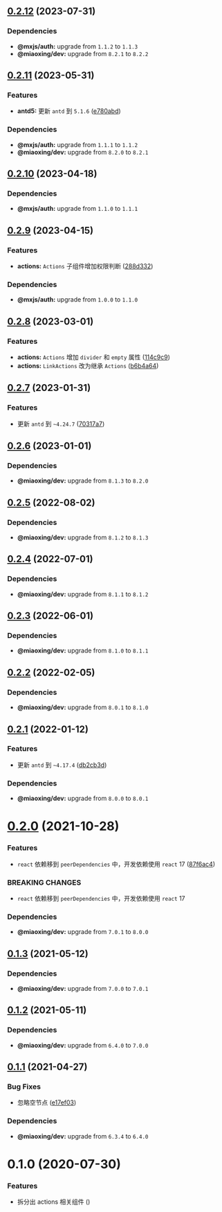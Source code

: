 ## [0.2.12](https://github.com/miaoxing/mxjs-actions/compare/v0.2.11...v0.2.12) (2023-07-31)





### Dependencies

* **@mxjs/auth:** upgrade from `1.1.2` to `1.1.3`
* **@miaoxing/dev:** upgrade from `8.2.1` to `8.2.2`

## [0.2.11](https://github.com/miaoxing/mxjs-actions/compare/v0.2.10...v0.2.11) (2023-05-31)


### Features

* **antd5:** 更新 `antd` 到 `5.1.6` ([e780abd](https://github.com/miaoxing/mxjs-actions/commit/e780abdc7f15992fde33f8279a33c636e3a20894))





### Dependencies

* **@mxjs/auth:** upgrade from `1.1.1` to `1.1.2`
* **@miaoxing/dev:** upgrade from `8.2.0` to `8.2.1`

## [0.2.10](https://github.com/miaoxing/mxjs-actions/compare/v0.2.9...v0.2.10) (2023-04-18)





### Dependencies

* **@mxjs/auth:** upgrade from `1.1.0` to `1.1.1`

## [0.2.9](https://github.com/miaoxing/mxjs-actions/compare/v0.2.8...v0.2.9) (2023-04-15)


### Features

* **actions:** `Actions` 子组件增加权限判断 ([288d332](https://github.com/miaoxing/mxjs-actions/commit/288d33216a7e6b6a0f761b0f053c73f6713d0d88))





### Dependencies

* **@mxjs/auth:** upgrade from `1.0.0` to `1.1.0`

## [0.2.8](https://github.com/miaoxing/mxjs-actions/compare/v0.2.7...v0.2.8) (2023-03-01)


### Features

* **actions:** `Actions` 增加 `divider` 和 `empty` 属性 ([114c9c9](https://github.com/miaoxing/mxjs-actions/commit/114c9c9d321f818cf732ac996954bfd57d9c673f))
* **actions:** `LinkActions` 改为继承 `Actions` ([b6b4a64](https://github.com/miaoxing/mxjs-actions/commit/b6b4a64d0bf4bda08abab0c3fd2c7c2c6a1df66c))

## [0.2.7](https://github.com/miaoxing/mxjs-actions/compare/v0.2.6...v0.2.7) (2023-01-31)


### Features

* 更新 `antd` 到 `~4.24.7` ([70317a7](https://github.com/miaoxing/mxjs-actions/commit/70317a7e7edfb4c35189bf07076b46930d1852cc))

## [0.2.6](https://github.com/miaoxing/mxjs-actions/compare/v0.2.5...v0.2.6) (2023-01-01)





### Dependencies

* **@miaoxing/dev:** upgrade from `8.1.3` to `8.2.0`

## [0.2.5](https://github.com/miaoxing/mxjs-actions/compare/v0.2.4...v0.2.5) (2022-08-02)





### Dependencies

* **@miaoxing/dev:** upgrade from `8.1.2` to `8.1.3`

## [0.2.4](https://github.com/miaoxing/mxjs-actions/compare/v0.2.3...v0.2.4) (2022-07-01)





### Dependencies

* **@miaoxing/dev:** upgrade from `8.1.1` to `8.1.2`

## [0.2.3](https://github.com/miaoxing/mxjs-actions/compare/v0.2.2...v0.2.3) (2022-06-01)





### Dependencies

* **@miaoxing/dev:** upgrade from `8.1.0` to `8.1.1`

## [0.2.2](https://github.com/miaoxing/mxjs-actions/compare/v0.2.1...v0.2.2) (2022-02-05)





### Dependencies

* **@miaoxing/dev:** upgrade from `8.0.1` to `8.1.0`

## [0.2.1](https://github.com/miaoxing/mxjs-actions/compare/v0.2.0...v0.2.1) (2022-01-12)


### Features

* 更新 `antd` 到 `~4.17.4` ([db2cb3d](https://github.com/miaoxing/mxjs-actions/commit/db2cb3d44064a6c5f0d48bceb41f451afc31603f))





### Dependencies

* **@miaoxing/dev:** upgrade from `8.0.0` to `8.0.1`

# [0.2.0](https://github.com/miaoxing/mxjs-actions/compare/v0.1.3...v0.2.0) (2021-10-28)


### Features

* `react` 依赖移到 `peerDependencies` 中，开发依赖使用 `react` 17 ([87f6ac4](https://github.com/miaoxing/mxjs-actions/commit/87f6ac40be8b24bbd31d71c7229f941ffeeb16ed))


### BREAKING CHANGES

* `react` 依赖移到 `peerDependencies` 中，开发依赖使用 `react` 17





### Dependencies

* **@miaoxing/dev:** upgrade from `7.0.1` to `8.0.0`

## [0.1.3](https://github.com/miaoxing/mxjs-actions/compare/v0.1.2...v0.1.3) (2021-05-12)





### Dependencies

* **@miaoxing/dev:** upgrade from `7.0.0` to `7.0.1`

## [0.1.2](https://github.com/miaoxing/mxjs-actions/compare/v0.1.1...v0.1.2) (2021-05-11)





### Dependencies

* **@miaoxing/dev:** upgrade from `6.4.0` to `7.0.0`

## [0.1.1](https://github.com/miaoxing/mxjs-actions/compare/v0.1.0...v0.1.1) (2021-04-27)


### Bug Fixes

* 忽略空节点 ([e17ef03](https://github.com/miaoxing/mxjs-actions/commit/e17ef03208933e043df24bd9f9eb24412e511f16))





### Dependencies

* **@miaoxing/dev:** upgrade from `6.3.4` to `6.4.0`

# 0.1.0 (2020-07-30)


### Features

* 拆分出 actions 相关组件 ([](https://github.com/miaoxing/mxjs-actions/commit/))

